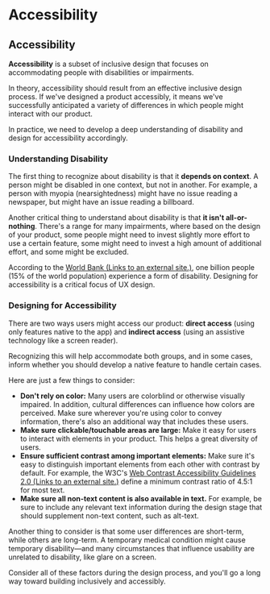 # Accessibility

## Accessibility

**Accessibility** is a subset of inclusive design that focuses on accommodating people with disabilities or impairments.

In theory, accessibility should result from an effective inclusive design process. If we've designed a product accessibly, it means we've successfully anticipated a variety of differences in which people might interact with our product.

In practice, we need to develop a deep understanding of disability and design for accessibility accordingly.

### Understanding Disability

The first thing to recognize about disability is that it **depends on context**. A person might be disabled in one context, but not in another. For example, a person with myopia \(nearsightedness\) might have no issue reading a newspaper, but might have an issue reading a billboard.

Another critical thing to understand about disability is that **it isn't all-or-nothing**. There's a range for many impairments, where based on the design of your product, some people might need to invest slightly more effort to use a certain feature, some might need to invest a high amount of additional effort, and some might be excluded.

According to the [World Bank \(Links to an external site.\)](https://www.worldbank.org/en/topic/disability#:~:text=Results-,One%20billion%20people%2C%20or%2015%25%20of%20the%20world%27s%20population%2C,million%20people%2C%20experience%20significant%20disabilities.), one billion people \(15% of the world population\) experience a form of disability. Designing for accessibility is a critical focus of UX design.

### Designing for Accessibility

There are two ways users might access our product: **direct access** \(using only features native to the app\) and **indirect access** \(using an assistive technology like a screen reader\).

Recognizing this will help accommodate both groups, and in some cases, inform whether you should develop a native feature to handle certain cases.

Here are just a few things to consider:

* **Don't rely on color:** Many users are colorblind or otherwise visually impaired. In addition, cultural differences can influence how colors are perceived. Make sure wherever you're using color to convey information, there's also an additional way that includes these users.
* **Make sure clickable/touchable areas are large:** Make it easy for users to interact with elements in your product. This helps a great diversity of users.
* **Ensure sufficient contrast among important elements:** Make sure it's easy to distinguish important elements from each other with contrast by default. For example, the W3C's [Web Contrast Accessibility Guidelines 2.0 \(Links to an external site.\)](https://www.w3.org/TR/UNDERSTANDING-WCAG20/visual-audio-contrast-contrast.html) define a minimum contrast ratio of 4.5:1 for most text.
* **Make sure all non-text content is also available in text.** For example, be sure to include any relevant text information during the design stage that should supplement non-text content, such as alt-text.

Another thing to consider is that some user differences are short-term, while others are long-term. A temporary medical condition might cause temporary disability—and many circumstances that influence usability are unrelated to disability, like glare on a screen.

Consider all of these factors during the design process, and you'll go a long way toward building inclusively and accessibly.

